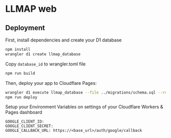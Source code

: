 # LLMAP web

## Deployment

First, install dependencies and create your D1 database 

```sh
npm install
wrangler d1 create llmap_database
```

Copy `database_id` to wrangler.toml file

```sh
npm run build
```

Then, deploy your app to Cloudflare Pages:

```sh
wrangler d1 execute llmap_database --file ../migrations/schema.sql --remote
npm run deploy
```

Setup your Environment Variables on settings of your Cloudflare Workers & Pages dashboard

```
GOOGLE_CLIENT_ID: 
GOOGLE_CLIENT_SECRET: 
GOOGLE_CALLBACK_URL: https://<base_url>/auth/google/callback
```
